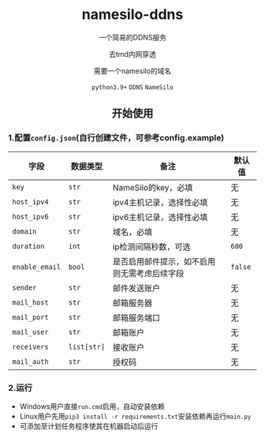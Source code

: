 <center>

# namesilo-ddns

一个简易的DDNS服务

去tmd内网穿透

需要一个namesilo的域名

`python3.9+` `DDNS` `NameSilo`

## 开始使用

</center>

### 1.配置`config.json`(自行创建文件，可参考config.example)

| 字段             | 数据类型        | 备注                     | 默认值     |
|----------------|-------------|------------------------|---------|
| `key`          | `str`       | NameSilo的key，必填        | 无       |
| `host_ipv4`    | `str`       | ipv4主机记录，选择性必填         | 无       |
| `host_ipv6`    | `str`       | ipv6主机记录，选择性必填         | 无       |
| `domain`       | `str`       | 域名，必填                  | 无       |
| `duration`     | `int`       | ip检测间隔秒数，可选            | `600`   |
| `enable_email` | `bool`      | 是否启用邮件提示，如不启用则无需考虑后续字段 | `false` |
| `sender`       | `str`       | 邮件发送账户                 | 无       |
| `mail_host`    | `str`       | 邮箱服务器                  | 无       |
| `mail_port`    | `str`       | 邮箱服务端口                 | 无       |
| `mail_user`    | `str`       | 邮箱账户                   | 无       |
| `receivers`    | `list[str]` | 接收账户                   | 无       |
| `mail_auth`    | `str`       | 授权码                    | 无       |

### 2.运行

- Windows用户直接`run.cmd`启用，自动安装依赖
- Linux用户先用`pip3 install -r requirements.txt`安装依赖再运行`main.py`
- 可添加至计划任务程序使其在机器启动后运行
